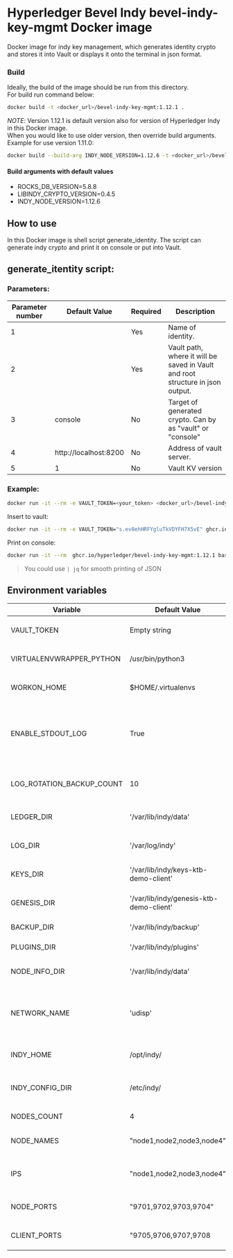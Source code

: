 [//]: # (##############################################################################################)
[//]: # (Copyright Accenture. All Rights Reserved.)
[//]: # (SPDX-License-Identifier: Apache-2.0)
[//]: # (##############################################################################################)

# Hyperledger Bevel Indy bevel-indy-key-mgmt Docker image

Docker image for indy key management, which generates identity crypto and stores it into Vault or displays it onto the terminal in json format.

### Build
Ideally, the build of the image should be run from this directory.<br>
For build run command below:
```bash
docker build -t <docker_url>/bevel-indy-key-mgmt:1.12.1 .
```
*NOTE*: Version 1.12.1 is default version also for version of Hyperledger Indy in this Docker image.<br>
When you would like to use older version, then override build arguments.<br>
Example for use version 1.11.0:
```bash
docker build --build-arg INDY_NODE_VERSION=1.12.6 -t <docker_url>/bevel-indy-key-mgmt:1.12.6 .
```
#### Build arguments with default values
 - ROCKS_DB_VERSION=5.8.8
 - LIBINDY_CRYPTO_VERSION=0.4.5
 - INDY_NODE_VERSION=1.12.6

## How to use

In this Docker image is shell script generate_identity. The script can generate indy crypto and print it on console or put into Vault.

## generate_itentity script:
### Parameters:
| Parameter number | Default Value | Required | Description |
| --------- | ------------- | -------- | ----------- |
| 1 | | Yes | Name of identity. |
| 2 | | Yes | Vault path, where it will be saved in Vault and root structure in json output. |
| 3 | console | No | Target of generated crypto. Can by as "vault" or "console" |
| 4 | http://localhost:8200 | No | Address of vault server. |
| 5 | 1 | No |  Vault KV version |

### Example:
```bash
docker run -it --rm -e VAULT_TOKEN=<your_token> <docker_url>/bevel-indy-key-mgmt:1.12.1 generate_identity <your_identity_name> <your_vault_path> <your_target> http://<your_vault_address>:8200
```

Insert to vault:
```bash
docker run -it --rm -e VAULT_TOKEN="s.ev8ehHRFYgluTkVDYFH7X5vE" ghcr.io/hyperledger/bevel-indy-key-mgmt:1.12.1 generate_identity my-identity provider.stewards vault http://host.docker.internal:8200
```

Print on console:
```bash
docker run -it --rm  ghcr.io/hyperledger/bevel-indy-key-mgmt:1.12.1 bash -c "generate_identity my-identity provider.stewards | jq"
```
> You could use `| jq` for smooth printing of JSON

## Environment variables
| Variable | Default Value | Description |
| -------- | ------------- | ----------- |
| VAULT_TOKEN | Empty string | Token for access to Vault |
| VIRTUALENVWRAPPER_PYTHON |/usr/bin/python3 | Executable python binary path. |
| WORKON_HOME | $HOME/.virtualenvs | Directory for Python virtual environments. |
| ENABLE_STDOUT_LOG | True | Enables standard output. Use Python syntax of Boolean value. |
| LOG_ROTATION_BACKUP_COUNT | 10 | Count of records for backup rotation. |
| LEDGER_DIR | '/var/lib/indy/data' | Output directory for Ledger. |
| LOG_DIR | '/var/log/indy' | Output directory for logs. |
| KEYS_DIR | '/var/lib/indy/keys-ktb-demo-client' | Output directory for keys. |
| GENESIS_DIR | '/var/lib/indy/genesis-ktb-demo-client' | Output directory for Genesis. |
| BACKUP_DIR | '/var/lib/indy/backup' | Directory for backup. |
| PLUGINS_DIR | '/var/lib/indy/plugins' | Directory for Indy plugins. |
| NODE_INFO_DIR | '/var/lib/indy/data' | Output directory for Indy nodes. |
| NETWORK_NAME | 'udisp' | Network name for Indy and Python virtual environments name. |
| INDY_HOME | /opt/indy/ | Home directory for Indy. |
| INDY_CONFIG_DIR | /etc/indy/ | Directory for Indy configuration file. |
| NODES_COUNT | 4 | Count of Indy nodes |
| NODE_NAMES | "node1,node2,node3,node4" | Indy nodes' names. Use ',' as separator. |
| IPS | "node1,node2,node3,node4" | Ips address of Indy nodes. Use ',' as separator.|
| NODE_PORTS | "9701,9702,9703,9704" | Indy node ports. Use ',' as separator. |
| CLIENT_PORTS | "9705,9706,9707,9708| Indy clients ports. Use ',' as separator. |